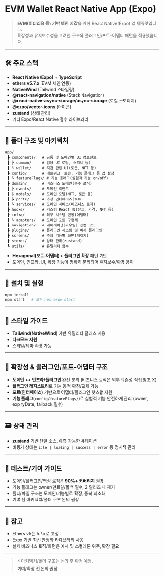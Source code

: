 # EVM Wallet React Native App (Expo)

> **EVM(이더리움 등) 기반 체인 지갑**을 위한 React Native(Expo) 앱 템플릿입니다.\
> 확장성과 유지보수성을 고려한 구조와 플러그인/포트-어댑터 패턴을 적용했습니다.

---

## 🛠️ 주요 스택

- **React Native (Expo)** + **TypeScript**
- **ethers v5.7.x** (EVM 체인 연동)
- **NativeWind** (Tailwind 스타일링)
- **@react-navigation/native** (Stack Navigation)
- **@react-native-async-storage/async-storage** (로컬 스토리지)
- **@expo/vector-icons** (아이콘)
- **zustand** (상태 관리)
- 기타 Expo/React Native 필수 라이브러리

---

## 📁 폴더 구조 및 아키텍처

```
app/
 ┣ components/   # 공통 및 도메인별 UI 컴포넌트
 ┃ ┣ common/     # 범용 UI(로딩, 스피너 등)
 ┃ ┗ wallet/     # 지갑 관련 UI(토큰, NFT 등)
 ┣ config/       # 네트워크, 토큰, 기능 플래그 등 앱 설정
 ┃ ┗ featureFlags/ # 기능 플래그(실험적 기능 on/off)
 ┣ domain/       # 비즈니스 도메인(순수 로직)
 ┃ ┣ events/     # 도메인 이벤트
 ┃ ┣ models/     # 도메인 모델(NFT, 토큰 등)
 ┃ ┣ ports/      # 추상 인터페이스(포트)
 ┃ ┗ services/   # 도메인 서비스(비즈니스 로직)
 ┣ hooks/        # 커스텀 React 훅(잔고, 가격, NFT 등)
 ┣ infra/        # 외부 시스템 연동(어댑터)
 ┃ ┗ adapters/   # 도메인 포트 구현체
 ┣ navigation/   # 네비게이션(라우팅) 관련 코드
 ┣ plugins/      # 플러그인 시스템 및 예시 플러그인
 ┣ screens/      # 주요 기능별 화면(페이지)
 ┣ stores/       # 상태 관리(zustand)
 ┗ utils/        # 유틸리티 함수
```

- **Hexagonal(포트-어댑터) + 플러그인 확장** 패턴 기반
- 도메인, 인프라, UI, 확장 기능이 명확히 분리되어 유지보수/확장 용이

---

## 🚀 설치 및 실행

```bash
npm install
npm start   # 또는 npx expo start
```

---

## 🎨 스타일 가이드

- **Tailwind(NativeWind)** 기반 유틸리티 클래스 사용
- **다크모드 지원**
- 스타일/테마 확장 가능

---

## 🧩 확장성 & 플러그인/포트-어댑터 구조

- **도메인 ↔ 인프라/플러그인** 완전 분리 (비즈니스 로직은 외부 의존성 직접 참조 X)
- **플러그인 레지스트리**로 기능 동적 확장/교체 가능
- **포트(인터페이스)** 기반으로 어댑터/플러그인 핫스왑 지원
- **기능 플래그**(`config/featureFlags/`)로 실험적 기능 안전하게 관리 (owner, expiryDate, fallback 필수)

---

## 🗃️ 상태 관리

- **zustand** 기반 단일 소스, 예측 가능한 뮤테이션
- 비동기 상태는 `idle | loading | success | error` 등 명시적 관리

---

## 🧪 테스트/기여 가이드

- 도메인/플러그인/핵심 로직은 **90%+ 커버리지** 권장
- 기능 플래그는 owner/만료일/폴백 필수, 2 릴리즈 내 제거
- 폴더/파일 구조는 도메인/기능별로 확장, 중복 최소화
- 기여 전 아키텍처/폴더 구조 논의 권장

---

## 📌 참고

- Ethers v5는 5.7.x로 고정
- Expo 기반 최신 안정화 라이브러리 사용
- 실제 비즈니스 로직/화면은 예시 및 스켈레톤 위주, 확장 필요

---
> ⚡️ 아키텍처/폴더 구조는 논의 후 확정 예정.\
> **기여/확장 전 논의 권장**
